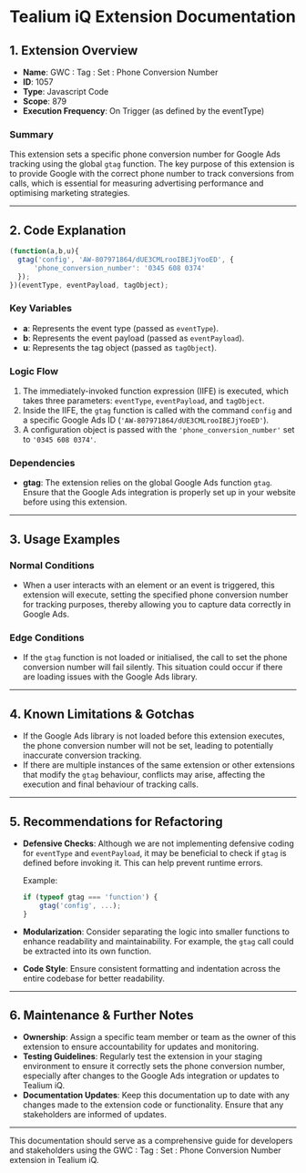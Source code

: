 # Tealium iQ Extension Documentation

## 1. Extension Overview

- **Name**: GWC : Tag : Set : Phone Conversion Number
- **ID**: 1057
- **Type**: Javascript Code
- **Scope**: 879
- **Execution Frequency**: On Trigger (as defined by the eventType)

### Summary
This extension sets a specific phone conversion number for Google Ads tracking using the global `gtag` function. The key purpose of this extension is to provide Google with the correct phone number to track conversions from calls, which is essential for measuring advertising performance and optimising marketing strategies.

---

## 2. Code Explanation

```javascript
(function(a,b,u){
  gtag('config', 'AW-807971864/dUE3CMLrooIBEJjYooED', {
      'phone_conversion_number': '0345 608 0374'
  });
})(eventType, eventPayload, tagObject);
```

### Key Variables

- **a**: Represents the event type (passed as `eventType`).
- **b**: Represents the event payload (passed as `eventPayload`).
- **u**: Represents the tag object (passed as `tagObject`).

### Logic Flow

1. The immediately-invoked function expression (IIFE) is executed, which takes three parameters: `eventType`, `eventPayload`, and `tagObject`.
2. Inside the IIFE, the `gtag` function is called with the command `config` and a specific Google Ads ID (`'AW-807971864/dUE3CMLrooIBEJjYooED'`).
3. A configuration object is passed with the `'phone_conversion_number'` set to `'0345 608 0374'`.

### Dependencies
- **gtag**: The extension relies on the global Google Ads function `gtag`. Ensure that the Google Ads integration is properly set up in your website before using this extension.

---

## 3. Usage Examples

### Normal Conditions
- When a user interacts with an element or an event is triggered, this extension will execute, setting the specified phone conversion number for tracking purposes, thereby allowing you to capture data correctly in Google Ads.

### Edge Conditions
- If the `gtag` function is not loaded or initialised, the call to set the phone conversion number will fail silently. This situation could occur if there are loading issues with the Google Ads library.

---

## 4. Known Limitations & Gotchas

- If the Google Ads library is not loaded before this extension executes, the phone conversion number will not be set, leading to potentially inaccurate conversion tracking.
- If there are multiple instances of the same extension or other extensions that modify the `gtag` behaviour, conflicts may arise, affecting the execution and final behaviour of tracking calls.

---

## 5. Recommendations for Refactoring

- **Defensive Checks**: Although we are not implementing defensive coding for `eventType` and `eventPayload`, it may be beneficial to check if `gtag` is defined before invoking it. This can help prevent runtime errors.
  
  Example:
  ```javascript
  if (typeof gtag === 'function') {
      gtag('config', ...);
  }
  ```

- **Modularization**: Consider separating the logic into smaller functions to enhance readability and maintainability. For example, the `gtag` call could be extracted into its own function.

- **Code Style**: Ensure consistent formatting and indentation across the entire codebase for better readability.

---

## 6. Maintenance & Further Notes

- **Ownership**: Assign a specific team member or team as the owner of this extension to ensure accountability for updates and monitoring.
- **Testing Guidelines**: Regularly test the extension in your staging environment to ensure it correctly sets the phone conversion number, especially after changes to the Google Ads integration or updates to Tealium iQ.
- **Documentation Updates**: Keep this documentation up to date with any changes made to the extension code or functionality. Ensure that any stakeholders are informed of updates.

--- 

This documentation should serve as a comprehensive guide for developers and stakeholders using the GWC : Tag : Set : Phone Conversion Number extension in Tealium iQ.